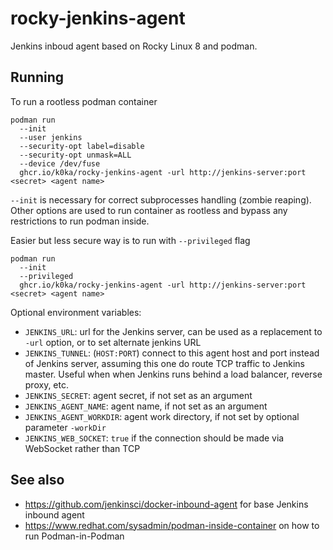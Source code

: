 # rocky-jenkins-agent
Jenkins inboud agent based on Rocky Linux 8 and podman.

## Running

To run a rootless podman container

    podman run 
      --init
      --user jenkins
      --security-opt label=disable
      --security-opt unmask=ALL
      --device /dev/fuse 
      ghcr.io/k0ka/rocky-jenkins-agent -url http://jenkins-server:port <secret> <agent name>
  `--init` is necessary for correct subprocesses handling (zombie reaping). Other options are used to run container as rootless and bypass any restrictions to run podman inside.
  
Easier but less secure way is to run with `--privileged` flag

    podman run 
      --init
      --privileged 
      ghcr.io/k0ka/rocky-jenkins-agent -url http://jenkins-server:port <secret> <agent name>

Optional environment variables:

* `JENKINS_URL`: url for the Jenkins server, can be used as a replacement to `-url` option, or to set alternate jenkins URL
* `JENKINS_TUNNEL`: (`HOST:PORT`) connect to this agent host and port instead of Jenkins server, assuming this one do route TCP traffic to Jenkins master. Useful when when Jenkins runs behind a load balancer, reverse proxy, etc.
* `JENKINS_SECRET`: agent secret, if not set as an argument
* `JENKINS_AGENT_NAME`: agent name, if not set as an argument
* `JENKINS_AGENT_WORKDIR`: agent work directory, if not set by optional parameter `-workDir`
* `JENKINS_WEB_SOCKET`: `true` if the connection should be made via WebSocket rather than TCP

## See also
* https://github.com/jenkinsci/docker-inbound-agent for base Jenkins inbound agent
* https://www.redhat.com/sysadmin/podman-inside-container on how to run Podman-in-Podman
